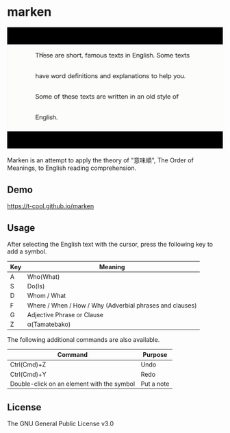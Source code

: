 # marken

![screencast](./screencast1.gif)

Marken is an attempt to apply the theory of "意味順", The Order of Meanings, to English reading comprehension.

## Demo

https://t-cool.github.io/marken


## Usage

After selecting the English text with the cursor, press the following key to add a symbol.

| Key | Meaning |
----|---- 
| A | Who(What) |
| S | Do(Is) |
| D | Whom / What |
| F | Where / When / How / Why (Adverbial phrases and clauses)|
| G | Adjective Phrase or Clause |
| Z | α(Tamatebako) |

The following additional commands are also available.

| Command | Purpose |
----|---- 
| Ctrl(Cmd)+Z | Undo |
| Ctrl(Cmd)+Y | Redo |
| Double-click on an element with the symbol | Put a note |

## License

The GNU General Public License v3.0
